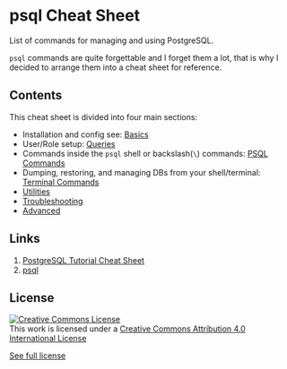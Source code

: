 # psql Cheat Sheet

List of commands for managing and using PostgreSQL.

`psql` commands are quite forgettable and I forget them a lot, that is why I decided to arrange them into a cheat sheet for reference.

## Contents

This cheat sheet is divided into four main sections:

- Installation and config see: [Basics](basics/)
- User/Role setup: [Queries](queries/)
- Commands inside the `psql` shell or backslash(`\`) commands: [PSQL Commands](psql-commands/)
- Dumping, restoring, and managing DBs from your shell/terminal: [Terminal Commands](terminal-commands/)
- [Utilities](utilities/)
- [Troubleshooting](troubleshooting/)
- [Advanced](advanced/)

## Links

1. [PostgreSQL Tutorial Cheat Sheet](http://www.postgresqltutorial.com/postgresql-cheat-sheet/)
2. [psql](https://www.postgresql.org/docs/9.4/static/app-psql.html)

## License

<a rel="license" href="http://creativecommons.org/licenses/by/4.0/">
 <img alt="Creative Commons License" style="border-width:0" src="https://i.creativecommons.org/l/by/4.0/88x31.png" />
</a>
<br/>
This work is licensed under a <a rel="license" href="http://creativecommons.org/licenses/by/4.0/">Creative Commons Attribution 4.0 International License</a>

<a href="https://creativecommons.org/licenses/by/4.0/" target="_blank">See full license</a>
